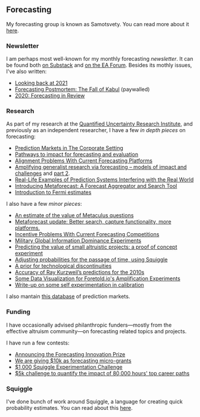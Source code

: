 ## Forecasting

My forecasting group is known as Samotsvety. You can read more about it [here](https://samotsvety.org/).

### Newsletter

I am perhaps most well-known for my monthly forecasting _newsletter_. It can be found both [on Substack](https://forecasting.substack.com/) and [on the EA Forum](https://forum.effectivealtruism.org/s/HXtZvHqsKwtAYP6Y7). Besides its mothly issues, I've also written:

- [Looking back at 2021](https://forecasting.substack.com/p/looking-back-at-2021)
- [Forecasting Postmortem: The Fall of Kabul](https://forecasting.substack.com/p/postmortem-the-fall-of-kabul) (paywalled)
- [2020: Forecasting in Review](https://forecasting.substack.com/p/2020-forecasting-in-review)

### Research

As part of my research at the [Quantified Uncertainty Research Institute](https://quantifieduncertainty.org/), and previously as an independent researcher, I have a few _in depth pieces_ on forecasting:

- [Prediction Markets in The Corporate Setting](https://forum.effectivealtruism.org/posts/dQhjwHA7LhfE8YpYF/prediction-markets-in-the-corporate-setting)
- [Pathways to impact for forecasting and evaluation](https://forum.effectivealtruism.org/posts/oXrTQpZyXkEbTBfB6/pathways-to-impact-for-forecasting-and-evaluation)
- [Alignment Problems With Current Forecasting Platforms](https://arxiv.org/abs/2106.11248)  
- [Amplifying generalist research via forecasting – models of impact and challenges](https://forum.effectivealtruism.org/posts/ZCZZvhYbsKCRRDTct/part-1-amplifying-generalist-research-via-forecasting-models) and [part 2](https://forum.effectivealtruism.org/posts/ZTXKHayPexA6uSZqE/part-2-amplifying-generalist-research-via-forecasting).
- [Real-Life Examples of Prediction Systems Interfering with the Real World](https://www.lesswrong.com/posts/6bSjRezJDxR2omHKE/real-life-examples-of-prediction-systems-interfering-with)  
- [Introducing Metaforecast: A Forecast Aggregator and Search Tool](https://forum.effectivealtruism.org/posts/tEo5oXeSNcB3sYr8m/introducing-metaforecast-a-forecast-aggregator-and-search)  
- [Introduction to Fermi estimates](https://nunosempere.com/blog/2022/08/20/fermi-introduction/)

I also have a few _minor pieces_:

- [An estimate of the value of Metaculus questions](https://forum.effectivealtruism.org/posts/zyfeDfqRyWhamwTiL/an-estimate-of-the-value-of-metaculus-questions)   
- [Metaforecast update: Better search, capture functionality, more platforms.](https://www.lesswrong.com/posts/5hugQzRhdGYc6ParJ/metaforecast-update-better-search-capture-functionality-more)
- [Incentive Problems With Current Forecasting Competitions](https://forum.effectivealtruism.org/posts/ztmBA8v6KvGChxw92/incentive-problems-with-current-forecasting-competitions) 
- [Military Global Information Dominance Experiments](https://www.lesswrong.com/posts/vDvKWdCCNo9moNcMr/us-military-global-information-dominance-experiments)  
- [Predicting the value of small altruistic projects: a proof of concept experiment](https://forum.effectivealtruism.org/posts/qb56nicbnj9asSemx/predicting-the-value-of-small-altruistic-projects-a-proof-of)  
- [Adjusting probabilities for the passage of time, using Squiggle](https://www.lesswrong.com/posts/j8o6sgRerE3tqNWdj/adjusting-probabilities-for-the-passage-of-time-using)  
- [A prior for technological discontinuities](https://www.lesswrong.com/posts/FaCqw2x59ZFhMXJr9/a-prior-for-technological-discontinuities)  
- [Accuracy of Ray Kurzweil’s predictions for the 2010s](https://nunosempere.github.io/rat/KurzweilPredictionsForThe2010s.html)  
- [Some Data Visualization for Foretold.io's Amplification Experiments](https://observablehq.com/@nunosempere/plots-for-the-amplification-experiment)  
- [Write-up on some self experimentation in calibration](https://nunosempere.github.io/rat/Self-experimentation-calibration.html)  

I also mantain [this database](https://docs.google.com/spreadsheets/d/1XB1GHfizNtVYTOAD_uOyBLEyl_EV7hVtDYDXLQwgT7k/edit#gid=0) of prediction markets.

### Funding

I have occasionally advised philanthropic funders—mostly from the effective altruism community—on forecasting related topics and projects. 

I have run a few contests:

- [Announcing the Forecasting Innovation Prize](https://forum.effectivealtruism.org/posts/8Nwy3tX2WnDDSTRoi/announcing-the-forecasting-innovation-prize)
- [We are giving $10k as forecasting micro-grants](https://forum.effectivealtruism.org/posts/oqFa8obfyEmvD79Jn/we-are-giving-usd10k-as-forecasting-micro-grants)
- [$1,000 Squiggle Experimentation Challenge](https://forum.effectivealtruism.org/posts/ZrWuy2oAxa6Yh3eAw/usd1-000-squiggle-experimentation-challenge)
- [$5k challenge to quantify the impact of 80,000 hours' top career paths](https://forum.effectivealtruism.org/posts/noDYmqoDxYk5TXoNm/usd5k-challenge-to-quantify-the-impact-of-80-000-hours-top)

### Squiggle

I've done bunch of work around Squiggle, a language for creating quick probability estimates. You can read about this [here](https://forum.effectivealtruism.org/topics/squiggle).
